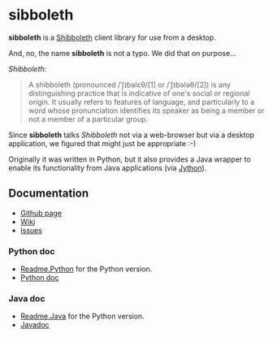 sibboleth
=========

**sibboleth** is a [Shibboleth](http://shibboleth.internet2.edu/) client library for use from a desktop. 

And, no, the name **sibboleth** is not a typo. We did that on purpose...

*Shibboleth*:

> A shibboleth (pronounced /ˈʃɪbəlɛθ/[1] or /ˈʃɪbələθ/[2]) is any distinguishing practice that is indicative of one's social or regional origin. It usually refers to features of language, and particularly to a word whose pronunciation identifies its speaker as being a member or not a member of a particular group.

Since **sibboleth** talks *Shibboleth* not via a web-browser but via a desktop application, we figured that might just be appropriate :-)

Originally it was written in Python, but it also provides a Java wrapper to enable its functionality from Java applications (via [Jython](http://jython.org)).

Documentation
-------------

* [Github page](https://github.com/grith/sibboleth/)
* [Wiki](https://github.com/grith/sibboleth/wiki)
* [Issues](https://github.com/grith/sibboleth/issues)

### Python doc ###

* [Readme.Python](https://github.com/grith/sibboleth/wiki/Readme.Python) for the Python version.
* [Python doc](http://grith.github.com/sibboleth/pythondoc/)

### Java doc ###

* [Readme.Java](https://github.com/grith/sibboleth/wiki/Readme.Java) for the Python version.
* [Javadoc](http://grith.github.com/sibboleth/javadoc/)





